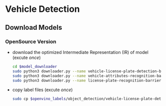 # Vehicle Detection
## Download Models
### OpenSource Version
* download the optimized Intermediate Representation (IR) of model (excute _once_)<br>
  ```bash
  cd $model_downloader
  sudo python3 downloader.py --name vehicle-license-plate-detection-barrier-0106 --output_dir /opt/openvino_toolkit/models/vehicle-license-plate-detection/output
  sudo python3 downloader.py --name vehicle-attributes-recognition-barrier-0039 --output_dir /opt/openvino_toolkit/models/vehicle-attributes-recongnition/output
  sudo python3 downloader.py --name license-plate-recognition-barrier-0001 --output_dir /opt/openvino_toolkit/models/license-plate-recognition/output
  ```
* copy label files (excute _once_)<br>
  ```bash
  sudo cp $openvino_labels/object_detection/vehicle-license-plate-detection-barrier-0106.labels /opt/openvino_toolkit/models/vehicle-license-plate-detection/output
  ```
